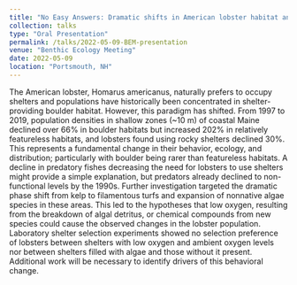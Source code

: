 ```yaml
---
title: "No Easy Answers: Dramatic shifts in American lobster habitat and demography in the Gulf of Maine."
collection: talks
type: "Oral Presentation"
permalink: /talks/2022-05-09-BEM-presentation
venue: "Benthic Ecology Meeting"
date: 2022-05-09
location: "Portsmouth, NH"
---
```


The American lobster, Homarus americanus, naturally prefers to occupy shelters and populations have historically been concentrated in shelter-providing boulder habitat. However, this paradigm has shifted. From 1997 to 2019, population densities in shallow zones (~10 m) of coastal Maine declined over 66% in boulder habitats but increased 202% in relatively featureless habitats, and lobsters found using rocky shelters declined 30%. This represents a fundamental change in their behavior, ecology, and distribution; particularly with boulder being rarer than featureless habitats. A decline in predatory fishes decreasing the need for lobsters to use shelters might provide a simple explanation, but predators already declined to non-functional levels by the 1990s. Further investigation targeted the dramatic phase shift from kelp to filamentous turfs and expansion of nonnative algae species in these areas. This led to the hypotheses that low oxygen, resulting from the breakdown of algal detritus, or chemical compounds from new species could cause the observed changes in the lobster population. Laboratory shelter selection experiments showed no selection preference of lobsters between shelters with low oxygen and ambient oxygen levels nor between shelters filled with algae and those without it present. Additional work will be necessary to identify drivers of this behavioral change.
